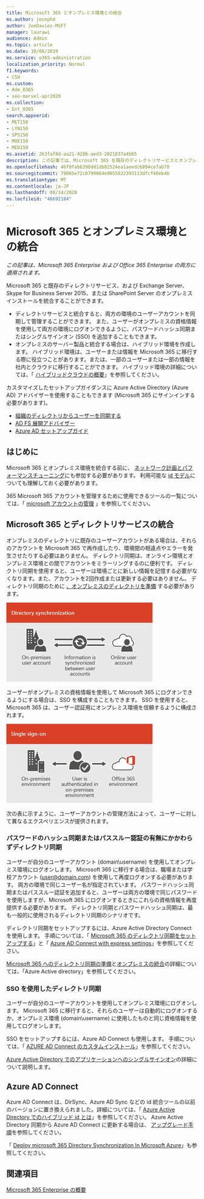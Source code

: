 ```yaml
---
title: Microsoft 365 とオンプレミス環境との統合
ms.author: josephd
author: JoeDavies-MSFT
manager: laurawi
audience: Admin
ms.topic: article
ms.date: 10/08/2019
ms.service: o365-administration
localization_priority: Normal
f1.keywords:
- CSH
ms.custom:
- Adm_O365
- seo-marvel-apr2020
ms.collection:
- Ent_O365
search.appverid:
- MET150
- LYN150
- SPS150
- MOE150
- MED150
ms.assetid: 263faf8d-aa21-428b-aed3-2021837a4b65
description: この記事では、Microsoft 365 を既存のディレクトリサービスとオンプレミス環境と統合する方法について説明します。
ms.openlocfilehash: 46f0fab6396dd1db82524ea1aeedc6894ce7ab70
ms.sourcegitcommit: 79065e72c0799064e9055022393113dfcf40eb4b
ms.translationtype: MT
ms.contentlocale: ja-JP
ms.lasthandoff: 08/14/2020
ms.locfileid: "46692184"
---
```

# <a name="microsoft-365-integration-with-on-premises-environments"></a>Microsoft 365 とオンプレミス環境との統合

*この記事は、Microsoft 365 Enterprise および Office 365 Enterprise の両方に適用されます。*

Microsoft 365 と既存のディレクトリサービス、および Exchange Server、Skype for Business Server 2015、または SharePoint Server のオンプレミスインストールを統合することができます。
  
 - ディレクトリサービスと統合すると、両方の環境のユーザーアカウントを同期して管理することができます。 また、ユーザーがオンプレミスの資格情報を使用して両方の環境にログオンできるように、パスワードハッシュ同期またはシングルサインオン (SSO) を追加することもできます。
 - オンプレミスのサーバー製品と統合する場合は、ハイブリッド環境を作成します。 ハイブリッド環境は、ユーザーまたは情報を Microsoft 365 に移行する際に役立つことがあります。または、一部のユーザーまたは一部の情報を社内とクラウドに移行することができます。 ハイブリッド環境の詳細については、「 [ハイブリッドクラウドの概要](https://docs.microsoft.com/Office365/Enterprise/hybrid-cloud-overview)」を参照してください。

カスタマイズしたセットアップガイダンスに Azure Active Directory (Azure AD) アドバイザーを使用することもできます (Microsoft 365 にサインインする必要があります)。

- [組織のディレクトリからユーザーを同期する](https://aka.ms/aadconnectpwsync)
- [AD FS 展開アドバイザー](https://aka.ms/adfsguidance)
- [Azure AD セットアップガイド](https://aka.ms/aadpguidance)
   
## <a name="before-you-begin"></a>はじめに

Microsoft 365 とオンプレミス環境を統合する前に、 [ネットワーク計画とパフォーマンスチューニング](network-planning-and-performance.md)にも参加する必要があります。 利用可能な [id モデル](about-microsoft-365-identity.md)についても理解しておく必要があります。 

365 Microsoft 365 アカウントを管理するために使用できるツールの一覧については、「 [microsoft アカウントの管理](manage-microsoft-365-accounts.md) 」を参照してください。 
  
## <a name="integrate-microsoft-365-with-directory-services"></a>Microsoft 365 とディレクトリサービスの統合
オンプレミスのディレクトリに既存のユーザーアカウントがある場合は、それらのアカウントを Microsoft 365 で再作成したり、環境間の相違点やエラーを発生させたりする必要はありません。 ディレクトリ同期は、オンライン環境とオンプレミス環境との間でアカウントをミラーリングするのに便利です。 ディレクトリ同期を使用すると、ユーザーは環境ごとに新しい情報を記憶する必要がなくなります。また、アカウントを2回作成または更新する必要はありません。 ディレクトリ同期のために [、オンプレミスのディレクトリを準備](prepare-for-directory-synchronization.md) する必要があります。
  
![ディレクトリ同期を使用してオンプレミスとオンラインのユーザーアカウント情報を同期された状態に保つ](../media/a64af0d0-9be6-46b1-8727-277e683abf5e.png)
  
ユーザーがオンプレミスの資格情報を使用して Microsoft 365 にログオンできるようにする場合は、SSO を構成することもできます。 SSO を使用すると、Microsoft 365 は、ユーザー認証用にオンプレミス環境を信頼するように構成されます。
  
![シングルサインオンを使用すると、オンプレミスの環境とオンライン環境の両方で同じアカウントを使用できます。](../media/d76235f2-8a53-405e-b8ef-dfa4cfc208b8.png)
  
次の表に示すように、ユーザーアカウントの管理方法によって、ユーザーに対して異なるエクスペリエンスが提供されます。
 
### <a name="directory-synchronization-with-or-without-password-hash-synchronization-or-pass-through-authentication"></a>パスワードのハッシュ同期またはパススルー認証の有無にかかわらずディレクトリ同期

ユーザーが自分のユーザーアカウント (domain\username) を使用してオンプレミス環境にログオンします。 Microsoft 365 に移行する場合は、職場または学校アカウント (user@domain.com) を使用して再度ログオンする必要があります。 両方の環境で同じユーザー名が指定されています。 パスワードハッシュ同期またはパススルー認証を追加すると、ユーザーは両方の環境で同じパスワードを使用しますが、Microsoft 365 にログオンするときにこれらの資格情報を再度提供する必要があります。 ディレクトリ同期とパスワードハッシュ同期は、最も一般的に使用されるディレクトリ同期のシナリオです。

ディレクトリ同期をセットアップするには、Azure Active Directory Connect を使用します。 手順については、「 [Microsoft 365 のディレクトリ同期をセットアップする](set-up-directory-synchronization.md)」と「 [Azure AD Connect with express settings](https://go.microsoft.com/fwlink/p/?LinkId=698537)」を参照してください。

[Microsoft 365 へのディレクトリ同期の準備](prepare-for-directory-synchronization.md)と[オンプレミスの統合](https://go.microsoft.com/fwlink/?LinkId=518101)の詳細については、「Azure Active directory」を参照してください。

### <a name="directory-synchronization-with-sso"></a>SSO を使用したディレクトリ同期

ユーザーが自分のユーザーアカウントを使用してオンプレミス環境にログオンします。 Microsoft 365 に移行すると、それらのユーザーは自動的にログオンするか、オンプレミス環境 (domain\username) に使用したものと同じ資格情報を使用してログオンします。

SSO をセットアップするには、Azure AD Connect も使用します。 手順については、「 [AZURE AD Connect のカスタムインストール](https://go.microsoft.com/fwlink/p/?LinkID=698430)」を参照してください。

[Azure Active Directory でのアプリケーションへのシングルサインオン](https://go.microsoft.com/fwlink/p/?LinkId=698604)の詳細について説明します。

## <a name="azure-ad-connect"></a>Azure AD Connect

Azure AD Connect は、DirSync、Azure AD Sync などの id 統合ツールの以前のバージョンに置き換えられました。詳細については、「 [Azure Active Directory でのハイブリッド id とは](https://go.microsoft.com/fwlink/p/?LinkId=527969)」を参照してください。 Azure Active Directory 同期から Azure AD Connect に更新する場合は、 [アップグレード手順](https://go.microsoft.com/fwlink/p/?LinkId=733240)を参照してください。 

「 [Deploy microsoft 365 Directory Synchronization In Microsoft Azure](https://go.microsoft.com/fwlink/?LinkId=517887)」も参照してください。

## <a name="see-also"></a>関連項目

[Microsoft 365 Enterprise の概要](microsoft-365-overview.md)
